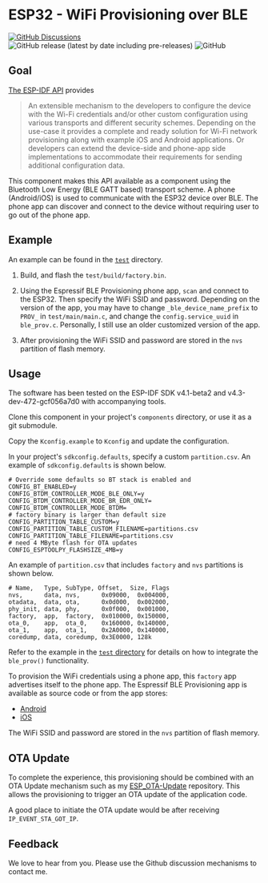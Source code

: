 # ESP32 - WiFi Provisioning over BLE

[![GitHub Discussions](https://img.shields.io/github/discussions/cvonk/OPNpool)](https://github.com/cvonk/ESP32_factory-ble-prov/discussions) ![GitHub release (latest by date including pre-releases)](https://img.shields.io/github/v/release/cvonk/ESP32_factory-ble-prov?include_prereleases&logo=DocuSign&logoColor=%23fff) ![GitHub](https://img.shields.io/github/license/cvonk/ESP32_factory-ble-prov)

## Goal

[The ESP-IDF API](https://docs.espressif.com/projects/esp-idf/en/latest/esp32/api-reference/provisioning/provisioning.html) provides
> An extensible mechanism to the developers to configure the device with the Wi-Fi credentials and/or other custom configuration using various transports and different security schemes. Depending on the use-case it provides a complete and ready solution for Wi-Fi network provisioning along with example iOS and Android applications. Or developers can extend the device-side and phone-app side implementations to accommodate their requirements for sending additional configuration data.

This component makes this API available as a component using the Bluetooth Low Energy (BLE GATT based) transport scheme. A phone (Android/iOS) is used to communicate with the ESP32 device over BLE.  The phone app can discover and connect to the device without requiring user to go out of the phone app.

## Example

An example can be found in the [`test`](test) directory.

1. Build, and flash the `test/build/factory.bin`.

2. Using the Espressif BLE Provisioning phone app, `scan` and connect to the ESP32.  Then specify the WiFi SSID and password. Depending on the version of the app, you may have to change `_ble_device_name_prefix` to `PROV_` in `test/main/main.c`, and change the `config.service_uuid` in `ble_prov.c`.
Personally, I still use an older customized version of the app.

3. After provisioning the WiFi SSID and password are stored in the `nvs` partition of flash memory.  

## Usage

The software has been tested on the ESP-IDF SDK v4.1-beta2 and v4.3-dev-472-gcf056a7d0 with accompanying tools.

Clone this component in your project's `components` directory, or use it as a git submodule.

Copy the `Kconfig.example` to `Kconfig` and update the configuration.

In your project's `sdkconfig.defaults`, specify  a custom `partition.csv`.  An example of `sdkconfig.defaults` is shown below.
```
# Override some defaults so BT stack is enabled and
CONFIG_BT_ENABLED=y
CONFIG_BTDM_CONTROLLER_MODE_BLE_ONLY=y
CONFIG_BTDM_CONTROLLER_MODE_BR_EDR_ONLY=
CONFIG_BTDM_CONTROLLER_MODE_BTDM=
# factory binary is larger than default size
CONFIG_PARTITION_TABLE_CUSTOM=y
CONFIG_PARTITION_TABLE_CUSTOM_FILENAME=partitions.csv
CONFIG_PARTITION_TABLE_FILENAME=partitions.csv
# need 4 MByte flash for OTA updates
CONFIG_ESPTOOLPY_FLASHSIZE_4MB=y
```

An example of `partition.csv` that includes `factory` and `nvs` partitions is shown below.

```
# Name,   Type, SubType, Offset,  Size, Flags
nvs,      data, nvs,      0x09000,  0x004000,
otadata,  data, ota,      0x0d000,  0x002000,
phy_init, data, phy,      0x0f000,  0x001000,
factory,  app,  factory,  0x010000, 0x150000,
ota_0,    app,  ota_0,    0x160000, 0x140000,
ota_1,    app,  ota_1,    0x2A0000, 0x140000,
coredump, data, coredump, 0x3E0000, 128k
```

Refer to the example in the [`test` directory](test) for details on how to integrate the `ble_prov()` functionality.

To provision the WiFi credentials using a phone app, this `factory` app advertises itself to the phone app.  The Espressif BLE Provisioning app is available as source code or from the app stores:
- [Android](https://play.google.com/store/apps/details?id=com.espressif.provble)
- [iOS](https://apps.apple.com/in/app/esp-ble-provisioning/id1473590141)

The WiFi SSID and password are stored in the `nvs` partition of flash memory.  

## OTA Update

To complete the experience, this provisioning should be combined with an OTA Update mechanism such as my [ESP_OTA-Update](https://github.com/cvonk/ESP32_ota-update-task) repository.  This allows the provisioning to trigger an OTA update of the application code.  

A good place to initiate the OTA update would be after receiving `IP_EVENT_STA_GOT_IP`.

## Feedback

We love to hear from you. Please use the Github discussion mechanisms to contact me.
